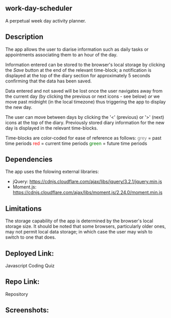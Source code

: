 ## work-day-scheduler
A perpetual week day activity planner.

## Description
The app allows the user to diarise information such as daily tasks or appointments associating them to an hour of the day.

Information entered can be stored to the browser's local storage by clicking the *Save* button at the end of the relevant time-block; a notification is displayed at the top of the diary section for approximately 5 seconds confirming that the data has been saved. 

Data entered and not saved will be lost once the user navigates away from the current day (by clicking the previous or next icons - see below) *or* we move past midnight (in the local timezone) thus triggering the app to display the new day.

The user can move between days by clicking the '<' (previous) or '>' (next) icons at the top of the diary. Previously stored diary information for the new day is displayed in the relevant time-blocks.

Time-blocks are color-coded for ease of reference as follows:
<span style="color:gray">grey </span>= past time periods 
<span style="color:red">red </span>= current time periods 
<span style="color:green">green </span>= future time periods 

## Dependencies
The app uses the folowing external libraries:

- jQuery:     https://cdnjs.cloudflare.com/ajax/libs/jquery/3.2.1/jquery.min.js
- Moment.js:  https://cdnjs.cloudflare.com/ajax/libs/moment.js/2.24.0/moment.min.js

## Limitations
The storage capability of the app is determined by the browser's local storage size. It should be noted that some browsers, particularly older ones, may not permit local data storage; in which case the user may wish to switch to one that does.

## Deployed Link:
Javascript Coding Quiz

## Repo Link:
Repository

## Screenshots: